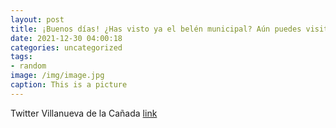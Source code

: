 ```yaml
---
layout: post
title: ¡Buenos días! ¿Has visto ya el belén municipal? Aún puedes visitarlo en la plaza de España hasta el 7 de enero. ¡No le falta det...
date: 2021-12-30 04:00:18
categories: uncategorized
tags:
- random
image: /img/image.jpg
caption: This is a picture
---
```

Twitter Villanueva de la Cañada [link](https://twitter.com/AytoVDLCanada/status/1476109946936868864)

